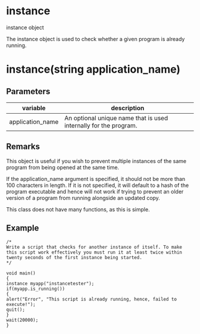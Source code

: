 # instance

instance object

  


The instance object is used to check whether a given program is already running.

# instance(string application_name)

## Parameters

variable| description  
---|---  
application_name | An optional unique name that is used internally for the program.  
  
## Remarks

This object is useful if you wish to prevent multiple instances of the same program from being opened at the same time.

If the application_name argument is specified, it should not be more than 100 characters in length. If it is not specified, it will default to a hash of the program executable and hence will not work if trying to prevent an older version of a program from running alongside an updated copy.

This class does not have many functions, as this is simple.

## Example
    
    
    /*
    Write a script that checks for another instance of itself. To make this script work effectively you must run it at least twice within twenty seconds of the first instance being started.
    */
    
    void main()
    {
    instance myapp("instancetester");
    if(myapp.is_running())
    {
    alert("Error", "This script is already running, hence, failed to execute!");
    quit();
    }
    wait(20000);
    }
    

